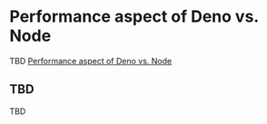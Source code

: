 # Performance aspect of Deno vs. Node
TBD [Performance aspect of Deno vs. Node](https://dev.to/gjuoun/perfomance-aspect-of-deno-vs-node-js-4dke)

## TBD
TBD
